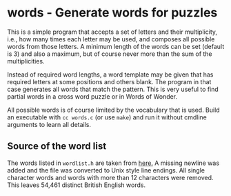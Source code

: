 # words - Generate words for puzzles

This is a simple program that accepts a set of letters and their multiplicity, i.e., how many times each letter may be used,
and composes all possible words from those letters. A minimum length of the words can be set (default is 3) and also a maximum,
but of course never more than the sum of the multiplicities.

Instead of required word lengths, a word template may be given that has required letters at some positions and others blank.
The program in that case generates all words that match the pattern.
This is very useful to find partial words in a cross word puzzle or in
Words of Wonder.

All possible words is of course limited by the vocabulary that is used.
Build an executable with `cc words.c` (or use `make`) and run it without cmdline arguments to learn all details.

## Source of the word list

The words listed in `wordlist.h` are taken from
[here.](http://www.mieliestronk.com/corncob_caps.txt)
A missing newline was added and the file was converted to Unix style line
endings. All single character words and words with more than 12
characters were removed. This leaves 54,461 distinct British English words.

